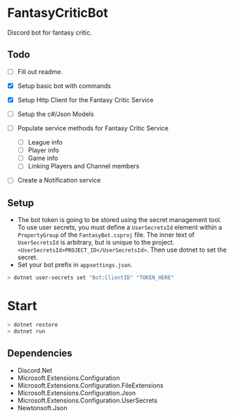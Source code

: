 # FantasyCriticBot
Discord bot for fantasy critic.

## Todo
- [ ] Fill out readme.
- [x] Setup basic bot with commands
- [x] Setup Http Client for the Fantasy Critic Service
- [ ] Setup the c#/Json Models 
- [ ] Populate service methods for Fantasy Critic Service
    - [ ] League info
    - [ ] Player info
    - [ ] Game info
    - [ ] Linking Players and Channel members
- [ ] Create a Notification service


## Setup
- The bot token is going to be stored using the secret management tool. To use user secrets, you must define a `UserSecretsId` element within a `PropertyGroup` of the `FantasyBot.csproj` file. The inner text of `UserSecretsId` is arbitrary, but is unique to the project.`<UserSecretsId>PROJECT_ID</UserSecretsId>`. Then use dotnet to set the secret.
- Set your bot prefix in `appsettings.json`.
```sh
> dotnet user-secrets set "Bot:ClientID" "TOKEN_HERE"
```

# Start
```sh
> dotnet restore
> dotnet run
```

## Dependencies
- Discord.Net
- Microsoft.Extensions.Configuration
- Microsoft.Extensions.Configuration.FileExtensions
- Microsoft.Extensions.Configuration.Json
- Microsoft.Extensions.Configuration.UserSecrets
- Newtonsoft.Json
